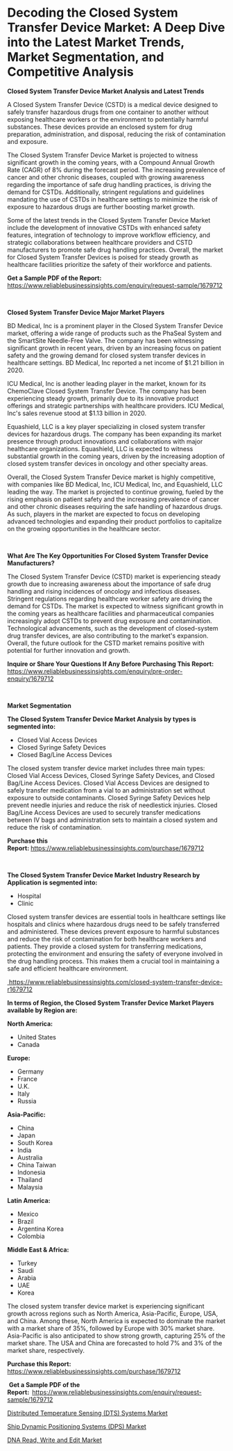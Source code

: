 <p><h1>Decoding the Closed System Transfer Device Market: A Deep Dive into the Latest Market Trends, Market Segmentation, and Competitive Analysis</h1></p><p><strong>Closed System Transfer Device Market Analysis and Latest Trends</strong></p>
<p><p>A Closed System Transfer Device (CSTD) is a medical device designed to safely transfer hazardous drugs from one container to another without exposing healthcare workers or the environment to potentially harmful substances. These devices provide an enclosed system for drug preparation, administration, and disposal, reducing the risk of contamination and exposure.</p><p>The Closed System Transfer Device Market is projected to witness significant growth in the coming years, with a Compound Annual Growth Rate (CAGR) of 8% during the forecast period. The increasing prevalence of cancer and other chronic diseases, coupled with growing awareness regarding the importance of safe drug handling practices, is driving the demand for CSTDs. Additionally, stringent regulations and guidelines mandating the use of CSTDs in healthcare settings to minimize the risk of exposure to hazardous drugs are further boosting market growth.</p><p>Some of the latest trends in the Closed System Transfer Device Market include the development of innovative CSTDs with enhanced safety features, integration of technology to improve workflow efficiency, and strategic collaborations between healthcare providers and CSTD manufacturers to promote safe drug handling practices. Overall, the market for Closed System Transfer Devices is poised for steady growth as healthcare facilities prioritize the safety of their workforce and patients.</p></p>
<p><strong>Get a Sample PDF of the Report:&nbsp;</strong> <a href="https://www.reliablebusinessinsights.com/enquiry/request-sample/1679712">https://www.reliablebusinessinsights.com/enquiry/request-sample/1679712</a></p>
<p>&nbsp;</p>
<p><strong>Closed System Transfer Device Major Market Players</strong></p>
<p><p>BD Medical, Inc is a prominent player in the Closed System Transfer Device market, offering a wide range of products such as the PhaSeal System and the SmartSite Needle-Free Valve. The company has been witnessing significant growth in recent years, driven by an increasing focus on patient safety and the growing demand for closed system transfer devices in healthcare settings. BD Medical, Inc reported a net income of $1.21 billion in 2020.</p><p>ICU Medical, Inc is another leading player in the market, known for its ChemoClave Closed System Transfer Device. The company has been experiencing steady growth, primarily due to its innovative product offerings and strategic partnerships with healthcare providers. ICU Medical, Inc's sales revenue stood at $1.13 billion in 2020.</p><p>Equashield, LLC is a key player specializing in closed system transfer devices for hazardous drugs. The company has been expanding its market presence through product innovations and collaborations with major healthcare organizations. Equashield, LLC is expected to witness substantial growth in the coming years, driven by the increasing adoption of closed system transfer devices in oncology and other specialty areas.</p><p>Overall, the Closed System Transfer Device market is highly competitive, with companies like BD Medical, Inc, ICU Medical, Inc, and Equashield, LLC leading the way. The market is projected to continue growing, fueled by the rising emphasis on patient safety and the increasing prevalence of cancer and other chronic diseases requiring the safe handling of hazardous drugs. As such, players in the market are expected to focus on developing advanced technologies and expanding their product portfolios to capitalize on the growing opportunities in the healthcare sector.</p></p>
<p>&nbsp;</p>
<p><strong>What Are The Key Opportunities For Closed System Transfer Device Manufacturers?</strong></p>
<p><p>The Closed System Transfer Device (CSTD) market is experiencing steady growth due to increasing awareness about the importance of safe drug handling and rising incidences of oncology and infectious diseases. Stringent regulations regarding healthcare worker safety are driving the demand for CSTDs. The market is expected to witness significant growth in the coming years as healthcare facilities and pharmaceutical companies increasingly adopt CSTDs to prevent drug exposure and contamination. Technological advancements, such as the development of closed-system drug transfer devices, are also contributing to the market's expansion. Overall, the future outlook for the CSTD market remains positive with potential for further innovation and growth.</p></p>
<p><strong>Inquire or Share Your Questions If Any Before Purchasing This Report:</strong> <a href="https://www.reliablebusinessinsights.com/enquiry/pre-order-enquiry/1679712">https://www.reliablebusinessinsights.com/enquiry/pre-order-enquiry/1679712</a></p>
<p>&nbsp;</p>
<p><strong>Market Segmentation</strong></p>
<p><strong>The Closed System Transfer Device Market Analysis by types is segmented into:</strong></p>
<p><ul><li>Closed Vial Access Devices</li><li>Closed Syringe Safety Devices</li><li>Closed Bag/Line Access Devices</li></ul></p>
<p><p>The closed system transfer device market includes three main types: Closed Vial Access Devices, Closed Syringe Safety Devices, and Closed Bag/Line Access Devices. Closed Vial Access Devices are designed to safely transfer medication from a vial to an administration set without exposure to outside contaminants. Closed Syringe Safety Devices help prevent needle injuries and reduce the risk of needlestick injuries. Closed Bag/Line Access Devices are used to securely transfer medications between IV bags and administration sets to maintain a closed system and reduce the risk of contamination.</p></p>
<p><strong>Purchase this Report:&nbsp;</strong><a href="https://www.reliablebusinessinsights.com/purchase/1679712">https://www.reliablebusinessinsights.com/purchase/1679712</a></p>
<p>&nbsp;</p>
<p><strong>The Closed System Transfer Device Market Industry Research by Application is segmented into:</strong></p>
<p><ul><li>Hospital</li><li>Clinic</li></ul></p>
<p><p>Closed system transfer devices are essential tools in healthcare settings like hospitals and clinics where hazardous drugs need to be safely transferred and administered. These devices prevent exposure to harmful substances and reduce the risk of contamination for both healthcare workers and patients. They provide a closed system for transferring medications, protecting the environment and ensuring the safety of everyone involved in the drug handling process. This makes them a crucial tool in maintaining a safe and efficient healthcare environment.</p></p>
<p><a href="https://www.reliablebusinessinsights.com/closed-system-transfer-device-r1679712">&nbsp;https://www.reliablebusinessinsights.com/closed-system-transfer-device-r1679712</a></p>
<p><strong>In terms of Region, the Closed System Transfer Device Market Players available by Region are:</strong></p>
<p>
    <p> <strong> North America: </strong>
        <ul>
            <li>United States</li>
            <li>Canada</li>
        </ul>
        </p> 
    <p> <strong> Europe: </strong>
        <ul>
            <li>Germany</li>
            <li>France</li>
            <li>U.K.</li>
            <li>Italy</li>
            <li>Russia</li>
        </ul>
        </p> 
    <p> <strong> Asia-Pacific: </strong>
        <ul>
            <li>China</li>
            <li>Japan</li>
            <li>South Korea</li>
            <li>India</li>
            <li>Australia</li>
            <li>China Taiwan</li>
            <li>Indonesia</li>
            <li>Thailand</li>
            <li>Malaysia</li>
        </ul>
        </p> 
    <p> <strong> Latin America: </strong>
        <ul>
            <li>Mexico</li>
            <li>Brazil</li>
            <li>Argentina Korea</li>
            <li>Colombia</li>
        </ul>
        </p> 
    <p> <strong> Middle East & Africa: </strong>
        <ul>
            <li>Turkey</li>
            <li>Saudi</li>
            <li>Arabia</li>
            <li>UAE</li>
            <li>Korea</li>
        </ul>
    </p>
    </p>
<p><p>The closed system transfer device market is experiencing significant growth across regions such as North America, Asia-Pacific, Europe, USA, and China. Among these, North America is expected to dominate the market with a market share of 35%, followed by Europe with 30% market share. Asia-Pacific is also anticipated to show strong growth, capturing 25% of the market share. The USA and China are forecasted to hold 7% and 3% of the market share, respectively.</p></p>
<p><strong>Purchase this Report: </strong><a href="https://www.reliablebusinessinsights.com/purchase/1679712">https://www.reliablebusinessinsights.com/purchase/1679712</a></p>
<p>&nbsp;<strong>Get a Sample PDF of the Report:&nbsp;&nbsp;</strong><a href="https://www.reliablebusinessinsights.com/enquiry/request-sample/1679712">https://www.reliablebusinessinsights.com/enquiry/request-sample/1679712</a></p>
<p><strong></strong></p>
<p><p><a href="https://github.com/santosh758595/Market-Research-Report-List-5/blob/main/distributed-temperature-sensing-dts-systems-market.md">Distributed Temperature Sensing (DTS) Systems Market</a></p><p><a href="https://github.com/elizabethdagraca/Market-Research-Report-List-4/blob/main/ship-dynamic-positioning-systems-dps-market.md">Ship Dynamic Positioning Systems (DPS) Market</a></p><p><a href="https://view.publitas.com/reportprime-1/dna-read-write-and-edit-market-size-share-analysis-growth-trends-forecast-2024-2031/">DNA Read, Write and Edit Market</a></p></p>